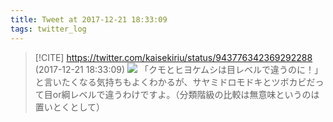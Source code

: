 ```yaml
---
title: Tweet at 2017-12-21 18:33:09
tags: twitter_log
---
```


> [!CITE] https://twitter.com/kaisekiriu/status/943776342369292288 (2017-12-21 18:33:09)
> ![](https://twitter.com/kaisekiriu/status/943776342369292288)
> 「クモとヒヨケムシは目レベルで違うのに！」と言いたくなる気持ちもよくわかるが、サヤミドロモドキとツボカビだって目or綱レベルで違うわけですよ。（分類階級の比較は無意味というのは置いとくとして）
